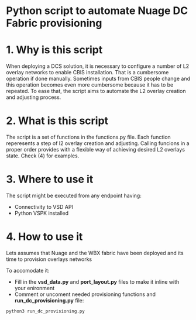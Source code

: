 # Python script to automate Nuage DC Fabric provisioning

# 1. Why is this script   #

When deploying a DCS solution, it is necessary to configure a number of L2 overlay networks to enable CBIS installation.
That is a cumbersome operation if done manually.
Sometimes inputs from CBIS people change and this operation becomes even more cumbersome because it has to be repeated.
To ease that, the script aims to automate the L2 overlay creation and adjusting process.


# 2. What is this script  #

The script is a set of functions in the functions.py file.
Each function reperesents a step of l2 overlay creation and adjusting.
Calling funcions in a proper order provides with a flexible way of achieving desired L2 overlays state. 
Check (4) for examples.


# 3. Where to use it      #

The script might be executed from any endpoint having:
* Connectivity to VSD API
* Python VSPK installed 


# 4. How to use it        #

Lets assumes that Nuage and the WBX fabric have been deployed and its time to provision overlays networks

To accomodate it:
* Fill in the **vsd_data.py** and **port_layout.py** files to make it inline with your enironment
* Comment or uncoment needed provisioning functions and **run_dc_provisioning.py** file:

`python3 run_dc_provisioning.py` 


